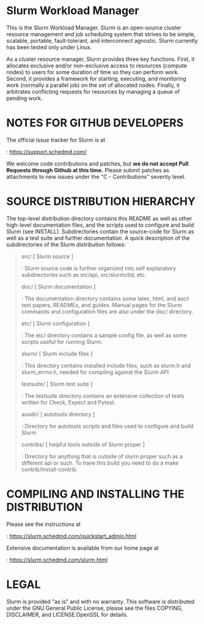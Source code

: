 # Slurm Workload Manager

This is the Slurm Workload Manager. Slurm is an open-source cluster
resource management and job scheduling system that strives to be simple,
scalable, portable, fault-tolerant, and interconnect agnostic. Slurm
currently has been tested only under Linux.

As a cluster resource manager, Slurm provides three key functions.
First, it allocates exclusive and/or non-exclusive access to resources
(compute nodes) to users for some duration of time so they can perform
work. Second, it provides a framework for starting, executing, and
monitoring work (normally a parallel job) on the set of allocated nodes.
Finally, it arbitrates conflicting requests for resources by managing a
queue of pending work.

# NOTES FOR GITHUB DEVELOPERS

The official issue tracker for Slurm is at

:   <https://support.schedmd.com/>

We welcome code contributions and patches, but **we do not accept Pull
Requests through Github at this time.** Please submit patches as
attachments to new issues under the \"C - Contributions\" severity
level.

# SOURCE DISTRIBUTION HIERARCHY

The top-level distribution directory contains this README as well as
other high-level documentation files, and the scripts used to configure
and build Slurm (see INSTALL). Subdirectories contain the source-code
for Slurm as well as a test suite and further documentation. A quick
description of the subdirectories of the Slurm distribution follows:

> src/ \[ Slurm source \]
>
> :   Slurm source code is further organized into self explanatory
>     subdirectories such as src/api, src/slurmctld, etc.
>
> doc/ \[ Slurm documentation \]
>
> :   The documentation directory contains some latex, html, and ascii
>     text papers, READMEs, and guides. Manual pages for the Slurm
>     commands and configuration files are also under the doc/
>     directory.
>
> etc/ \[ Slurm configuration \]
>
> :   The etc/ directory contains a sample config file, as well as some
>     scripts useful for running Slurm.
>
> slurm/ \[ Slurm include files \]
>
> :   This directory contains installed include files, such as slurm.h
>     and slurm_errno.h, needed for compiling against the Slurm API.
>
> testsuite/ \[ Slurm test suite \]
>
> :   The testsuite directory contains an extensive collection of tests
>     written for Check, Expect and Pytest.
>
> auxdir/ \[ autotools directory \]
>
> :   Directory for autotools scripts and files used to configure and
>     build Slurm
>
> contribs/ \[ helpful tools outside of Slurm proper \]
>
> :   Directory for anything that is outside of slurm proper such as a
>     different api or such. To have this build you need to do a make
>     contrib/install-contrib.

# COMPILING AND INSTALLING THE DISTRIBUTION

Please see the instructions at

:   <https://slurm.schedmd.com/quickstart_admin.html>

Extensive documentation is available from our home page at

:   <https://slurm.schedmd.com/slurm.html>

# LEGAL

Slurm is provided \"as is\" and with no warranty. This software is
distributed under the GNU General Public License, please see the files
COPYING, DISCLAIMER, and LICENSE.OpenSSL for details.
